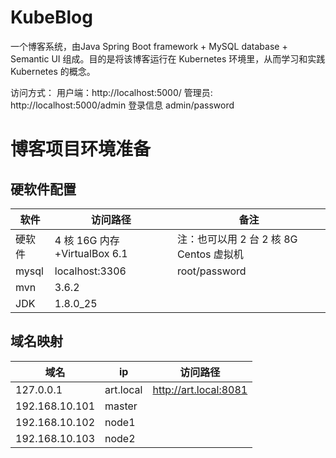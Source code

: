 # KubeBlog
一个博客系统，由Java Spring Boot framework + MySQL database + Semantic UI 组成。目的是将该博客运行在 Kubernetes 环境里，从而学习和实践 Kubernetes 的概念。

访问方式：
用户端：http://localhost:5000/
管理员: http://localhost:5000/admin
登录信息 admin/password

# 博客项目环境准备
## 硬软件配置
|  软件   | 访问路径  | 备注  |
|  ----  | ----  |----  |
| 硬软件  | 4 核 16G 内存+VirtualBox 6.1 |注：也可以用 2 台 2 核 8G Centos 虚拟机 |
| mysql  | localhost:3306 |root/password |
| mvn  | 3.6.2 | |
| JDK  | 1.8.0_25 | |



## 域名映射
|  域名   |  ip  | 访问路径  |
|  ----  | ----  |----  |
|  127.0.0.1  | art.local | http://art.local:8081 |
|  192.168.10.101 | master | |
|  192.168.10.102 | node1 | |
|  192.168.10.103 | node2 | |
